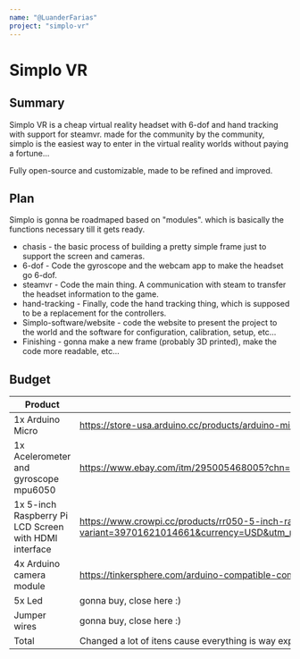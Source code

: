 ```yaml
---
name: "@LuanderFarias"
project: "simplo-vr"
---
```


# Simplo VR

## Summary

Simplo VR is a cheap virtual reality headset with 6-dof and hand tracking with support for steamvr. made for the community by the community, simplo is the easiest way to enter in the virtual reality worlds without paying a fortune...

Fully open-source and customizable, made to be refined and improved.

## Plan

Simplo is gonna be roadmaped based on "modules". which is basically the functions necessary till it gets ready.
- chasis - the basic process of building a pretty simple frame just to support the screen and cameras.
- 6-dof -  Code the gyroscope and the webcam app to make the headset go 6-dof.
- steamvr - Code the main thing. A communication with steam to transfer the headset information to the game.
- hand-tracking - Finally, code the hand tracking thing, which is supposed to be a replacement for the controllers.
- Simplo-software/website - code the website to present the project to the world and the software for configuration, calibration, setup, etc...
- Finishing - gonna make a new frame (probably 3D printed), make the code more readable, etc...

## Budget

| Product         | Supplier/Link                         | Cost   |
| --------------- | ------------------------------------- | ------ |
| 1x Arduino Micro | https://store-usa.arduino.cc/products/arduino-micro | $38.61 |
| 1x Acelerometer and gyroscope mpu6050 | https://www.ebay.com/itm/295005468005?chn=ps&mkevt=1&mkcid=28&srsltid=AeTuncrx8Nd6PKD56swU6q1U-7z0kxZe6F_kvLrvcyVwZBaKHMdjDY9cypM | $0.99 |
| 1x 5-inch Raspberry Pi LCD Screen with HDMI interface | https://www.crowpi.cc/products/rr050-5-inch-raspberry-pi-screen-touchscreen-monitor-tft-display-for-raspberry-pi-4b-3b-3b-2b-bb-black-banana-pi-windows-10-8-7?variant=39701621014661&currency=USD&utm_medium=product_sync&utm_source=google&utm_content=sag_organic&utm_campaign=sag_organic&srsltid=AeTuncr8B4F9Q7yh7FjVHqnMsxJRtYMvFLyGgjXL76QPDOjYqyzIV27kEU8 | $53.10 |
| 4x Arduino camera module | https://tinkersphere.com/arduino-compatible-components/944-ov7670-vga-camera-module-for-arduino.html | $44.95 |
| 5x Led | gonna buy, close here :) | $2.00 |
| Jumper wires | gonna buy, close here :) | $7.00 |
| Total | Changed a lot of itens cause everything is way expansive where i live | $146.65 |
